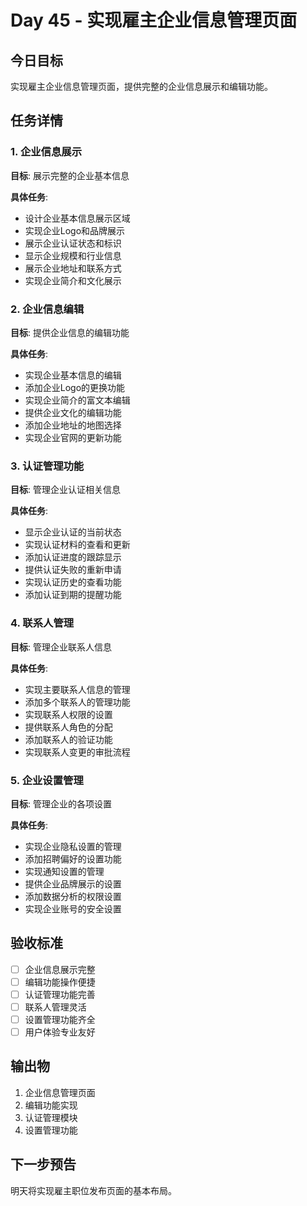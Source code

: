 # Day 45 - 实现雇主企业信息管理页面

## 今日目标
实现雇主企业信息管理页面，提供完整的企业信息展示和编辑功能。

## 任务详情

### 1. 企业信息展示
**目标**: 展示完整的企业基本信息

**具体任务**:
- 设计企业基本信息展示区域
- 实现企业Logo和品牌展示
- 展示企业认证状态和标识
- 显示企业规模和行业信息
- 展示企业地址和联系方式
- 实现企业简介和文化展示

### 2. 企业信息编辑
**目标**: 提供企业信息的编辑功能

**具体任务**:
- 实现企业基本信息的编辑
- 添加企业Logo的更换功能
- 实现企业简介的富文本编辑
- 提供企业文化的编辑功能
- 添加企业地址的地图选择
- 实现企业官网的更新功能

### 3. 认证管理功能
**目标**: 管理企业认证相关信息

**具体任务**:
- 显示企业认证的当前状态
- 实现认证材料的查看和更新
- 添加认证进度的跟踪显示
- 提供认证失败的重新申请
- 实现认证历史的查看功能
- 添加认证到期的提醒功能

### 4. 联系人管理
**目标**: 管理企业联系人信息

**具体任务**:
- 实现主要联系人信息的管理
- 添加多个联系人的管理功能
- 实现联系人权限的设置
- 提供联系人角色的分配
- 添加联系人的验证功能
- 实现联系人变更的审批流程

### 5. 企业设置管理
**目标**: 管理企业的各项设置

**具体任务**:
- 实现企业隐私设置的管理
- 添加招聘偏好的设置功能
- 实现通知设置的管理
- 提供企业品牌展示的设置
- 添加数据分析的权限设置
- 实现企业账号的安全设置

## 验收标准
- [ ] 企业信息展示完整
- [ ] 编辑功能操作便捷
- [ ] 认证管理功能完善
- [ ] 联系人管理灵活
- [ ] 设置管理功能齐全
- [ ] 用户体验专业友好

## 输出物
1. 企业信息管理页面
2. 编辑功能实现
3. 认证管理模块
4. 设置管理功能

## 下一步预告
明天将实现雇主职位发布页面的基本布局。
